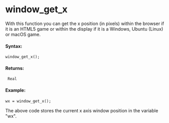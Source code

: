 # window_get_x

With this function you can get the x position (in pixels) within the
browser if it is an HTML5 game or within the display if it is a Windows,
Ubuntu (Linux) or macOS game.

#### Syntax:

``` gml
window_get_x();
```

#### Returns:

``` gml
 Real
```

#### Example:

``` gml
wx = window_get_x();
```

The above code stores the current x axis window position in the variable
"wx".
